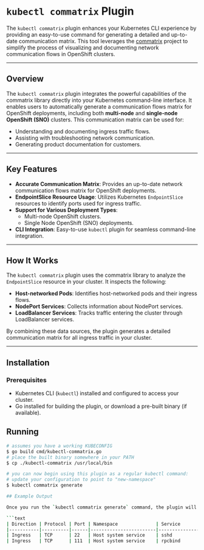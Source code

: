 # `kubectl commatrix` Plugin

The `kubectl commatrix` plugin enhances your Kubernetes CLI experience by providing an easy-to-use command for generating a detailed and up-to-date communication matrix. This tool leverages the [commatrix](https://github.com/openshift-kni/commatrix) project to simplify the process of visualizing and documenting network communication flows in OpenShift clusters.

---

## Overview

The `kubectl commatrix` plugin integrates the powerful capabilities of the commatrix library directly into your Kubernetes command-line interface. It enables users to automatically generate a communication flows matrix for OpenShift deployments, including both **multi-node** and **single-node OpenShift (SNO)** clusters. This communication matrix can be used for:
- Understanding and documenting ingress traffic flows.
- Assisting with troubleshooting network communication.
- Generating product documentation for customers.

---

## Key Features

- **Accurate Communication Matrix**: Provides an up-to-date network communication flows matrix for OpenShift deployments.
- **EndpointSlice Resource Usage**: Utilizes Kubernetes `EndpointSlice` resources to identify ports used for ingress traffic.
- **Support for Various Deployment Types**:
  - Multi-node OpenShift clusters.
  - Single Node OpenShift (SNO) deployments.
- **CLI Integration**: Easy-to-use `kubectl` plugin for seamless command-line integration.

---

## How It Works

The `kubectl commatrix` plugin uses the commatrix library to analyze the `EndpointSlice` resource in your cluster. It inspects the following:
- **Host-networked Pods**: Identifies host-networked pods and their ingress flows.
- **NodePort Services**: Collects information about NodePort services.
- **LoadBalancer Services**: Tracks traffic entering the cluster through LoadBalancer services.

By combining these data sources, the plugin generates a detailed communication matrix for all ingress traffic in your cluster.

---

## Installation

### Prerequisites

- Kubernetes CLI (`kubectl`) installed and configured to access your cluster.
- Go installed for building the plugin, or download a pre-built binary (if available).

## Running

```sh
# assumes you have a working KUBECONFIG
$ go build cmd/kubectl-commatrix.go
# place the built binary somewhere in your PATH
$ cp ./kubectl-commatrix /usr/local/bin

# you can now begin using this plugin as a regular kubectl command:
# update your configuration to point to "new-namespace"
$ kubectl commatrix generate

## Example Output

Once you run the `kubectl commatrix generate` command, the plugin will generate a communication matrix based on the ingress flows in your OpenShift cluster. The output will be displayed in a tabular format, similar to the following:

```text
| Direction | Protocol | Port | Namespace              | Service              | Pod       | Container          | Node Role | Optional |
|-----------|----------|------|------------------------|----------------------|-----------|--------------------|-----------|----------|
| Ingress   | TCP      | 22   | Host system service    | sshd                 |           |                    | master    | true     |
| Ingress   | TCP      | 111  | Host system service    | rpcbind              |           |                    | master    | true     |